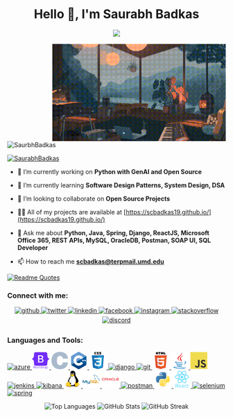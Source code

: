 <h1 align="center">Hello 👋, I'm Saurabh Badkas</h1>
<p align="center">
  <a href="https://github.com/DenverCoder1/readme-typing-svg"><img src="https://readme-typing-svg.herokuapp.com?font=Time+New+Roman&color=cyan&size=25&center=true&vCenter=true&width=600&height=100&lines=I+Am+a+Passionate+Data+Professional;Master's+in+Business+Analytics;University+of+Maryland,+College+Park;Self-taught+Software+Developer;Solving+problems+through+code;Love+to+learn+new+technologies;Technology+Enthusiast"></a>
</p>
<img align="right" alt="coding" width="400" src="🔎We Heart It.gif">
<p align="left"> <img src="https://komarev.com/ghpvc/?username=scbadkas19&label=Profile%20views&color=0e75b6&style=flat" alt="SaurbhBadkas" /> </p>

<p align="left"> <a href="https://twitter.com/scbadkas19" target="blank"><img src="https://img.shields.io/twitter/follow/scbadkas19?logo=twitter&style=for-the-badge" alt="SaurabhBadkas" /></a> </p>

- 🔭 I’m currently working on **Python with GenAI and Open Source**

- 🌱 I’m currently learning **Software Design Patterns, System Design, DSA**

- 👯 I’m looking to collaborate on **Open Source Projects**

- 👨‍💻 All of my projects are available at [https://scbadkas19.github.io/](https://scbadkas19.github.io/)

- 💬 Ask me about **Python, Java, Spring, Django, ReactJS, Microsoft Office 365, REST APIs, MySQL, OracleDB, Postman, SOAP UI, SQL Developer**

- 📫 How to reach me **scbadkas@terpmail.umd.edu**



[![Readme Quotes](https://quotes-github-readme.vercel.app/api?type=horizontal&theme=dark&border=true)](https://github.com/piyushsuthar/github-readme-quotes)

<h3 align="left">Connect with me:</h3>
<div align="center">
<a href="https://github.com/scbadkas19/" target="_blank">
<img src=https://img.shields.io/badge/github-%2324292e.svg?&style=for-the-badge&logo=github&logoColor=white alt=github style="margin-bottom: 5px;" />
</a>
<a href="https://twitter.com/scbadkas19/" target="_blank">
<img src=https://img.shields.io/badge/twitter-%2300acee.svg?&style=for-the-badge&logo=twitter&logoColor=white alt=twitter style="margin-bottom: 5px;" />
</a>
<a href="https://www.linkedin.com/in/saurabh-badkas/" target="_blank">
<img src=https://img.shields.io/badge/linkedin-%231E77B5.svg?&style=for-the-badge&logo=linkedin&logoColor=white alt=linkedin style="margin-bottom: 5px;" />
</a>
<a href="https://www.facebook.com/scbadkas19/" target="_blank">
<img src=https://img.shields.io/badge/facebook-%232E87FB.svg?&style=for-the-badge&logo=facebook&logoColor=white alt=facebook style="margin-bottom: 5px;" />
</a>
<a href="https://instagram.com/scbadkas19/" target="_blank">
<img src=https://img.shields.io/badge/instagram-%23000000.svg?&style=for-the-badge&logo=instagram&logoColor=white alt=instagram style="margin-bottom: 5px;" />
</a>
<a href="https://stackoverflow.com/users/9498456/scbadkas19/" target="_blank">
<img src=https://img.shields.io/badge/stackoverflow-%23F28032.svg?&style=for-the-badge&logo=stackoverflow&logoColor=white alt=stackoverflow style="margin-bottom: 5px;" />
</a>
<a href="https://discordapp.com/users/598030492952166402/" target="_blank">
<img src="https://img.shields.io/badge/discord-%2300acee.svg?color=405DE6&style=for-the-badge&logo=linkedin&logoColor=white" alt=discord style="margin-bottom: 5px;"/>
</a>
</div>

<h3 align="left">Languages and Tools:</h3>
<p align="left"> <a href="https://azure.microsoft.com/en-in/" target="_blank" rel="noreferrer"> <img src="https://www.vectorlogo.zone/logos/microsoft_azure/microsoft_azure-icon.svg" alt="azure" width="40" height="40"/> </a> <a href="https://getbootstrap.com" target="_blank" rel="noreferrer"> <img src="https://raw.githubusercontent.com/devicons/devicon/master/icons/bootstrap/bootstrap-plain-wordmark.svg" alt="bootstrap" width="40" height="40"/> </a> <a href="https://www.cprogramming.com/" target="_blank" rel="noreferrer"> <img src="https://raw.githubusercontent.com/devicons/devicon/master/icons/c/c-original.svg" alt="c" width="40" height="40"/> </a> <a href="https://www.w3schools.com/cpp/" target="_blank" rel="noreferrer"> <img src="https://raw.githubusercontent.com/devicons/devicon/master/icons/cplusplus/cplusplus-original.svg" alt="cplusplus" width="40" height="40"/> </a> <a href="https://www.w3schools.com/css/" target="_blank" rel="noreferrer"> <img src="https://raw.githubusercontent.com/devicons/devicon/master/icons/css3/css3-original-wordmark.svg" alt="css3" width="40" height="40"/> </a> <a href="https://www.djangoproject.com/" target="_blank" rel="noreferrer"> <img src="https://cdn.worldvectorlogo.com/logos/django.svg" alt="django" width="40" height="40"/> </a> <a href="https://git-scm.com/" target="_blank" rel="noreferrer"> <img src="https://www.vectorlogo.zone/logos/git-scm/git-scm-icon.svg" alt="git" width="40" height="40"/> </a> <a href="https://www.w3.org/html/" target="_blank" rel="noreferrer"> <img src="https://raw.githubusercontent.com/devicons/devicon/master/icons/html5/html5-original-wordmark.svg" alt="html5" width="40" height="40"/> </a> <a href="https://www.java.com" target="_blank" rel="noreferrer"> <img src="https://raw.githubusercontent.com/devicons/devicon/master/icons/java/java-original.svg" alt="java" width="40" height="40"/> </a> <a href="https://developer.mozilla.org/en-US/docs/Web/JavaScript" target="_blank" rel="noreferrer"> <img src="https://raw.githubusercontent.com/devicons/devicon/master/icons/javascript/javascript-original.svg" alt="javascript" width="40" height="40"/> </a> <a href="https://www.jenkins.io" target="_blank" rel="noreferrer"> <img src="https://www.vectorlogo.zone/logos/jenkins/jenkins-icon.svg" alt="jenkins" width="40" height="40"/> </a> <a href="https://www.elastic.co/kibana" target="_blank" rel="noreferrer"> <img src="https://www.vectorlogo.zone/logos/elasticco_kibana/elasticco_kibana-icon.svg" alt="kibana" width="40" height="40"/> </a> <a href="https://www.linux.org/" target="_blank" rel="noreferrer"> <img src="https://raw.githubusercontent.com/devicons/devicon/master/icons/linux/linux-original.svg" alt="linux" width="40" height="40"/> </a> <a href="https://www.mysql.com/" target="_blank" rel="noreferrer"> <img src="https://raw.githubusercontent.com/devicons/devicon/master/icons/mysql/mysql-original-wordmark.svg" alt="mysql" width="40" height="40"/> </a> <a href="https://www.oracle.com/" target="_blank" rel="noreferrer"> <img src="https://raw.githubusercontent.com/devicons/devicon/master/icons/oracle/oracle-original.svg" alt="oracle" width="40" height="40"/> </a> <a href="https://postman.com" target="_blank" rel="noreferrer"> <img src="https://www.vectorlogo.zone/logos/getpostman/getpostman-icon.svg" alt="postman" width="40" height="40"/> </a> <a href="https://www.python.org" target="_blank" rel="noreferrer"> <img src="https://raw.githubusercontent.com/devicons/devicon/master/icons/python/python-original.svg" alt="python" width="40" height="40"/> </a> <a href="https://reactjs.org/" target="_blank" rel="noreferrer"> <img src="https://raw.githubusercontent.com/devicons/devicon/master/icons/react/react-original-wordmark.svg" alt="react" width="40" height="40"/> </a> <a href="https://www.selenium.dev" target="_blank" rel="noreferrer"> <img src="https://raw.githubusercontent.com/detain/svg-logos/780f25886640cef088af994181646db2f6b1a3f8/svg/selenium-logo.svg" alt="selenium" width="40" height="40"/> </a> <a href="https://spring.io/" target="_blank" rel="noreferrer"> <img src="https://www.vectorlogo.zone/logos/springio/springio-icon.svg" alt="spring" width="40" height="40"/> </a> </p>

<p align="center">

  <!-- Top Languages -->
  <picture>
    <source srcset="https://github-readme-stats.vercel.app/api/top-langs?username=scbadkas19&show_icons=true&locale=en&layout=compact&theme=dark" media="(prefers-color-scheme: dark)" />
    <source srcset="https://github-readme-stats.vercel.app/api/top-langs?username=scbadkas19&show_icons=true&locale=en&layout=compact&theme=default" media="(prefers-color-scheme: light)" />
    <img src="https://github-readme-stats.vercel.app/api/top-langs?username=scbadkas19&show_icons=true&locale=en&layout=compact" height="160" alt="Top Languages"/>
  </picture>

  <!-- GitHub Stats -->
  <picture>
    <source srcset="https://github-readme-stats.vercel.app/api?username=scbadkas19&include_all_commits=true&count_private=true&show_icons=true&locale=en&theme=dark" media="(prefers-color-scheme: dark)" />
    <source srcset="https://github-readme-stats.vercel.app/api?username=scbadkas19&include_all_commits=true&count_private=true&show_icons=true&locale=en&theme=default" media="(prefers-color-scheme: light)" />
    <img src="https://github-readme-stats.vercel.app/api?username=scbadkas19&include_all_commits=true&count_private=true&show_icons=true&locale=en" height="160" alt="GitHub Stats"/>
  </picture>

  <!-- GitHub Streak -->
  <picture>
    <source srcset="https://github-readme-streak-stats.herokuapp.com/?user=scbadkas19&theme=dark" media="(prefers-color-scheme: dark)" />
    <source srcset="https://github-readme-streak-stats.herokuapp.com/?user=scbadkas19&theme=default" media="(prefers-color-scheme: light)" />
    <img src="https://github-readme-streak-stats.herokuapp.com/?user=scbadkas19" height="160" alt="GitHub Streak"/>
  </picture>

</p>

